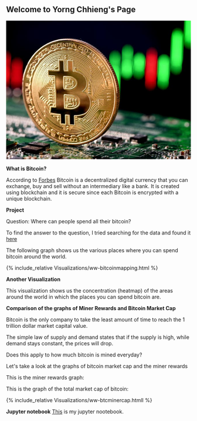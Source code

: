 ## Welcome to Yorng Chhieng's Page
![](Image/aa.jpeg)

**What is Bitcoin?**

According to [Forbes](https://www.forbes.com/advisor/investing/what-is-bitcoin/) Bitcoin is a decentralized digital currency that you can exchange, buy and sell without an intermediary like a bank. It is created using blockchain and it is secure since each Bitcoin is encrypted with a unique blockchain.

**Project**

Question: Where can people spend all their bitcoin?

To find the answer to the question, I tried searching for the data and found it [here](datadescription.md)

The following graph shows us the various places where you can spend bitcoin around the world.

{% include_relative Visualizations/ww-bitcoinmapping.html %}

**Another Visualization**

This visualization shows us the concentration (heatmap) of the areas around the world in which the places you can spend bitcoin are.


**Comparison of the graphs of Miner Rewards and Bitcoin Market Cap**

Bitcoin is the only company to take the least amount of time to reach the 1 trillion dollar market capital value.

The simple law of supply and demand states that if the supply is high, while demand stays constant, the prices will drop. 

Does this apply to how much bitcoin is mined everyday?

Let's take a look at the graphs of bitcoin market cap and the miner rewards


This is the miner rewards graph:


This is the graph of the total market cap of bitcoin:

{% include_relative Visualizations/ww-btcminercap.htmll %}

**Jupyter notebook**
[This](Bitcoin.ipynb) is my jupyter nootebook.




